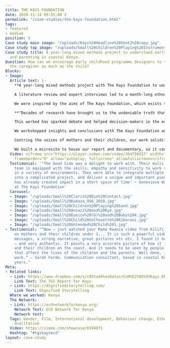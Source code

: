 ```yaml
---
title: THE KAYS FOUNDATION
date: 2020-11-14 09:55:00 Z
permalink: "/case-studies/the-kays-foundation.html"
tags:
- featured
- medium
position: 5
Case study main image: "/uploads/Kays%20Headline%20Shot2%20copy.jpg"
Case study top image: "/uploads/Small%20Children%20Playing%20Instruments%203.jpg"
Case study title: A year-long mixed methods project to understand early childhood
  and parenting in coastal Kenya.
Question: How can we encourage early childhood programme designers to think about
  the caregiver as much as the child?
Blocks:
- Image: 
  Article text: |-
    **A year-long mixed methods project with The Kays Foundation to understand early childhood and parenting in coastal Kenya.**

    A literature review and expert interviews led to a month-long ethnographic immersion and a powerful documentary film, validated and evidenced through a quantitative survey.

    We were inspired by the aims of The Kays Foundation, which exists to create momentum around early childhood to make it a priority for everyone.

    **"Decades of research have brought us to the undeniable truth that the early years of human life are inextricably and measurably linked to almost every outcome in adulthood." - Khilen Nathwani - Founder & CEO, The Kays Foundation**

    This worked has sparked debate and helped decision-makers in the early child development field to make better decisions on policy, practice and funding.

    We workshopped insights and conclusions with The Kays Foundation and local government and NGO stakeholders, to ensure the outputs were owned and co-created with people who could truly act on them. We revisited the women at the heart of the film, checking in with them about the depiction of them and their lives, and receiving their endorsement.

    Centring the voices of mothers and their children, our work solidified our belief in the responsibilities of storytellers, including researchers, to do so with respect, dignity and cultural awareness.

    We built a microsite to house our report and documentary, so it could act as an ongoing source of insight and guidance for anybody involved in Early Child Development.
  Video: <iframe src="https://player.vimeo.com/video/364756937" width="640" height="360"
    frameborder="0" allow="autoplay; fullscreen" allowfullscreen></iframe>
  Testimonial: '"The Good Side was a delight to work with. Their multi-disciplinary
    team is equipped with the skills, empathy and sensitivity to work strategically
    in a variety of environments. They were able to integrate multiple rounds of feedback
    into a complicated project, and deliver a unique and important piece of work that
    has already created impact in a short space of time" — Genevieve Wastie, Consultant
    at The Kays Foundation'
  Carousel:
  - Image: "/uploads/Small%20Claris%20Eye%20Contact.jpg"
  - Image: "/uploads/Small%20Komaza_956_2058.jpg"
  - Image: "/uploads/Small%20Children%20Playing%20Sand.jpg"
  - Image: "/uploads/Small%20Anzazi%20and%20Rye.jpg"
  - Image: "/uploads/Small%20Eunice%20(b)%20and%20Baby%204.jpg"
  - Image: "/uploads/Small%20Child%20Solhouette%20Kibarani.jpg"
  - Image: "/uploads/Small%20Untended%20Child%201.jpg"
- Testimonial: "“Wow – just watched your Mama Kwanza video from Kilifi and Mombasa
    on mothers and their children under 3... It is such a powerful video, with clear
    messages, a strong narrative, great pictures etc etc. I found it heart breaking
    – and very authentic. It paints a very accurate picture of how it is for mothers
    and their children on the coast. And it needs to be seen by people who make decisions
    that affect the lives of the children and the parents. Well done, it is great
    work.” — Sarah Forde. Communication consultant, based in coastal Kenya for 20
    years."
Meta:
- Related links:
  - Link: https://www.dropbox.com/s/c85tadkhao8atxx/CoH%E2%80%93Kays_KENYA_FINAL_REPORT_june2020.pdf?dl=0
    Link Text: The TGS Report for Kays
  - Link: https://dignifiedstorytelling.com/
    Link Text: Dignified Storytelling
  Where we worked: Kenya
  The Network:
  - Link: https://ecdnetworkforkenya.org/
    Network Text: ECD Network for Kenya
    Network text: 
  Tags: Gender, Film, International development, Behaviour change, Ethnography, Quantitative,
    Qualitative
  Video: https://vimeo.com/showcase/6594071
  Hashtag: "#tgskaysecd"
layout: case-study
---
```


